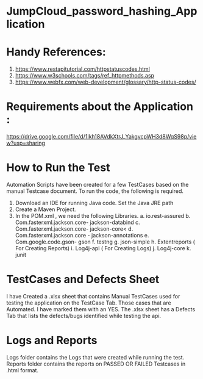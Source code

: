 # JumpCloud_password_hashing_Application

# Handy References:
1. https://www.restapitutorial.com/httpstatuscodes.html
2. https://www.w3schools.com/tags/ref_httpmethods.asp
3. https://www.webfx.com/web-development/glossary/http-status-codes/



# Requirements about the Application :						
https://drive.google.com/file/d/1Ikh18AVdkXtrJ_YakgvcpWH3d8WqS98p/view?usp=sharing


# How to Run the Test
Automation Scripts have been created for a few TestCases based on the manual Testcase document. To run the code, the following is required.
1. Download an IDE for running Java code. Set the Java JRE path
2. Create a Maven Project.
3. In the POM.xml , we need the following Libraries.
a. io.rest-assured
b. Com.fasterxml.jackson.core- jackson-databind
c. Com.fasterxml.jackson.core- jackson-core<
d. Com.fasterxml.jackson.core - jackson-annotations
e. Com.google.code.gson- gson
f. testng
g. json-simple
h. Extentreports ( For Creating Reports)
i. Log4j-api ( For Creating Logs)
j. Log4j-core 
k. junit

# TestCases and Defects Sheet
I have Created a .xlsx sheet that contains Manual TestCases used for testing the application on the TestCase Tab.
Those cases that are Automated. I have marked them with an YES.
The .xlsx sheet has a Defects Tab that lists the defects/bugs identified while testing the api.

# Logs and Reports
Logs folder contains the Logs that were created while running the test.
Reports folder contains the reports on PASSED OR FAILED Testcases in .html format.
